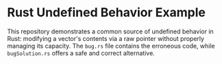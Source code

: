 # Rust Undefined Behavior Example

This repository demonstrates a common source of undefined behavior in Rust: modifying a vector's contents via a raw pointer without properly managing its capacity.  The `bug.rs` file contains the erroneous code, while `bugSolution.rs` offers a safe and correct alternative.